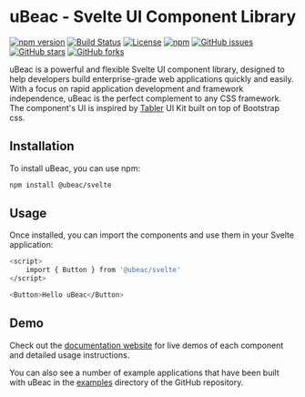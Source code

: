 # uBeac - Svelte UI Component Library

[![npm version](https://img.shields.io/npm/v/@ubeac/svelte.svg?style=flat-square)](https://www.npmjs.com/package/@ubeac/svelte)
[![Build Status](https://img.shields.io/travis/ubeac/svelte.svg?style=flat-square)](https://travis-ci.org/ubeac/svelte)
[![License](https://img.shields.io/npm/l/@ubeac/svelte.svg?style=flat-square)](https://github.com/ubeac/svelte/blob/master/LICENSE)
[![npm](https://img.shields.io/npm/dt/@ubeac/svelte.svg?style=flat-square)](https://www.npmjs.com/package/@ubeac/svelte)
[![GitHub issues](https://img.shields.io/github/issues/ubeac/svelte.svg?style=flat-square)](https://github.com/ubeac/svelte/issues)
[![GitHub stars](https://img.shields.io/github/stars/ubeac/svelte.svg?style=flat-square)](https://github.com/ubeac/svelte/stargazers)
[![GitHub forks](https://img.shields.io/github/forks/ubeac/svelte.svg?style=flat-square)](https://github.com/ubeac/svelte/network)

uBeac is a powerful and flexible Svelte UI component library, designed to help developers build enterprise-grade web applications quickly and easily. With a focus on rapid application development and framework independence, uBeac is the perfect complement to any CSS framework. The component's UI is inspired by [Tabler](https://tabler.github.io/) UI Kit built on top of Bootstrap css.

## Installation

To install uBeac, you can use npm:

```bash
npm install @ubeac/svelte
```

## Usage

Once installed, you can import the components and use them in your Svelte application:

```bash
<script>
	import { Button } from '@ubeac/svelte'
</script>

<Button>Hello uBeac</Button>
```

## Demo

Check out the [documentation website](https://svelte.ubeac.io/) for live demos of each component and detailed usage instructions.

You can also see a number of example applications that have been built with uBeac in the [examples](https://github.com/ubeac/svelte/tree/master/examples) directory of the GitHub repository.
